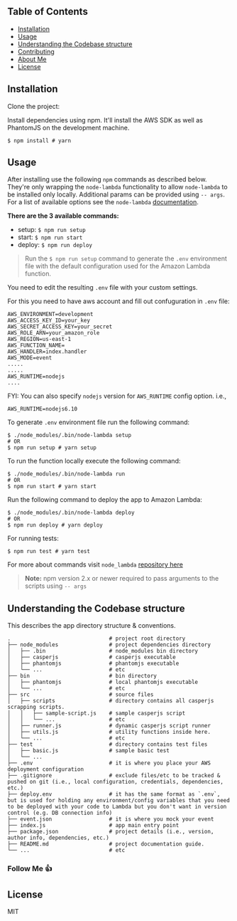 
## Table of Contents

* [Installation](#installation)
* [Usage](#usage)
* [Understanding the Codebase structure](#understanding-the-codebase-structure)
* [Contributing](#contributing)
* [About Me](#about-me)
* [License](#license)

## Installation

Clone the project:

Install dependencies using npm. It'll install the AWS SDK as well as PhantomJS on the development machine.

```shell
$ npm install # yarn
```

## Usage

After installing use the following `npm` commands as described below. They're only wrapping the `node-lambda` functionality to allow `node-lambda` to be installed only locally. Additional params can be provided using `-- args`. For a list of available options see the `node-lambda` [documentation](https://github.com/RebelMail/node-lambda).

**There are the 3 available commands:**

- setup: `$ npm run setup`
- start: `$ npm run start`
- deploy: `$ npm run deploy`

> Run the `$ npm run setup` command to generate the `.env` environment file with the default configuration used for the Amazon Lambda function.

You need to edit the resulting `.env` file with your custom settings.

For this you need to have aws account and fill out confuguration in `.env` file:

```shell
AWS_ENVIRONMENT=development
AWS_ACCESS_KEY_ID=your_key
AWS_SECRET_ACCESS_KEY=your_secret
AWS_ROLE_ARN=your_amazon_role
AWS_REGION=us-east-1
AWS_FUNCTION_NAME=
AWS_HANDLER=index.handler
AWS_MODE=event
.....
.....
AWS_RUNTIME=nodejs
....
```
FYI: You can also specify `nodejs` version for `AWS_RUNTIME` config option. i.e.,

```shell
AWS_RUNTIME=nodejs6.10
```

To generate `.env` environment file run the following command:
```shell
$ ./node_modules/.bin/node-lambda setup
# OR
$ npm run setup # yarn setup
```

To run the function locally execute the following command:
```shell
$ ./node_modules/.bin/node-lambda run
# OR
$ npm run start # yarn start
```

Run the following command to deploy the app to Amazon Lambda:
```shell
$ ./node_modules/.bin/node-lambda deploy
# OR
$ npm run deploy # yarn deploy
```

For running tests:
```shell
$ npm run test # yarn test
```

For more about commands visit `node_lambda` [repository here](https://github.com/motdotla/node-lambda)
> **Note:** npm version 2.x or newer required to pass arguments to the scripts using `-- args`

## Understanding the Codebase structure

This describes the app directory structure & conventions.

```
.                               # project root directory
├── node_modules                # project dependencies directory
│   ├── .bin                    # node_modules bin directory
│   ├── casperjs                # casperjs executable
│   ├── phantomjs               # phantomjs executable
│   └── ...                     # etc
├── bin                         # bin directory
│   ├── phantomjs               # local phantomjs executable
│   └── ...                     # etc
├── src                         # source files
│   ├── scripts                 # directory contains all casperjs scrapping scripts.
│   │   ├── sample-script.js    # sample casperjs script
│   │   └── ...                 # etc
│   ├── runner.js               # dynamic casperjs script runner
│   ├── utils.js                # utility functions inside here.
│   └── ...                     # etc
├── test                        # directory contains test files
│   ├── basic.js                # sample basic test
│   └── ...
├── .env                        # it is where you place your AWS deployment configuration
├── .gitignore                  # exclude files/etc to be tracked & pushed on git (i.e., local configuration, credentials, dependencies, etc.)
├── deploy.env                  # it has the same format as `.env`, but is used for holding any environment/config variables that you need to be deployed with your code to Lambda but you don't want in version control (e.g. DB connection info)
├── event.json                  # it is where you mock your event
├── index.js                    # app main entry point
├── package.json                # project details (i.e., version, author info, dependencies, etc.)
├── README.md                   # project documentation guide.
└── ...                         # etc
```

### Follow Me 👍

## License

MIT
